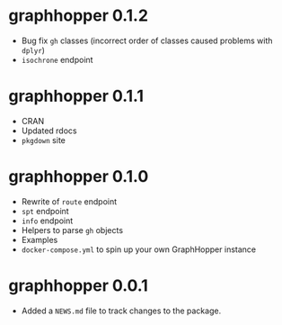 # graphhopper 0.1.2

* Bug fix `gh` classes (incorrect order of classes caused problems with `dplyr`)
* `isochrone` endpoint

# graphhopper 0.1.1

* CRAN
* Updated rdocs
* `pkgdown` site

# graphhopper 0.1.0

* Rewrite of `route` endpoint
* `spt` endpoint
* `info` endpoint
* Helpers to parse `gh` objects
* Examples
* `docker-compose.yml` to spin up your own GraphHopper instance

# graphhopper 0.0.1

* Added a `NEWS.md` file to track changes to the package.
